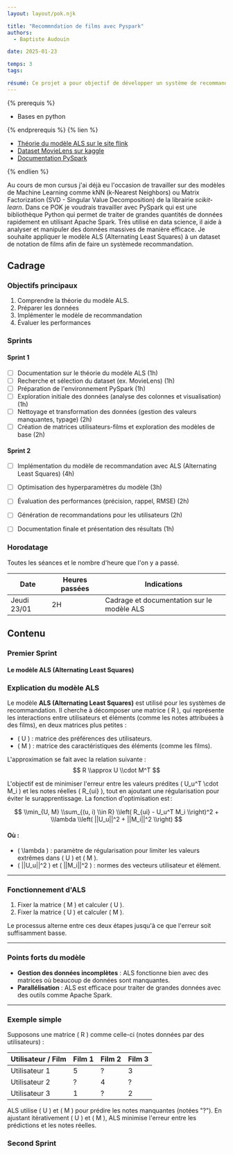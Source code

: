 ```yaml
---
layout: layout/pok.njk

title: "Recommndation de films avec Pyspark"
authors:
  - Baptiste Audouin

date: 2025-01-23

temps: 3
tags:

résumé: Ce projet a pour objectif de développer un système de recommandation de films en utilisant le modèle de machine learning ALS (Alternating Least Squares) de PySpark, librairie d'analyse de données et de machine learning.
---
```


{% prerequis %}

- Bases en python

{% endprerequis %}
{% lien %}

- [Théorie du  modèle ALS sur le site flink](https://nightlies.apache.org/flink/flink-docs-release-1.4/dev/libs/ml/als.html)
- [Dataset MovieLens sur kaggle](https://www.kaggle.com/datasets/grouplens/movielens-20m-dataset?select=rating.csv)
- [Documentation PySpark](https://spark.apache.org/docs/latest/api/python/index.html)

{% endlien %}

Au cours de mon cursus j'ai déjà eu l'occasion de travailler sur des modèles de Machine Learning comme kNN (k-Nearest Neighbors) ou Matrix Factorization (SVD - Singular Value Decomposition) de la librairie *scikit-learn*. Dans ce POK je voudrais travailler avec PySpark qui est une bibliothèque Python qui permet de traiter de grandes quantités de données rapidement en utilisant Apache Spark. Très utilisé en data science, il aide à analyser et manipuler des données massives de manière efficace. Je souhaite appliquer le modèle ALS (Alternating Least Squares) à un dataset de notation de films afin de faire un systèmede recommandation.

## Cadrage

### Objectifs principaux

1. Comprendre la théorie du modèle ALS.
2. Préparer les données
3. Implémenter le modèle de recommandation
4. Évaluer les performances

### Sprints

#### Sprint 1

- [ ] Documentation sur le théorie du modèle ALS (1h)
- [ ] Recherche et sélection du dataset (ex. MovieLens) (1h)
- [ ] Préparation de l'environnement PySpark (1h)
- [ ] Exploration initiale des données (analyse des colonnes et visualisation) (1h)
- [ ] Nettoyage et transformation des données (gestion des valeurs manquantes, typage) (2h)
- [ ] Création de matrices utilisateurs-films et exploration des modèles de base (2h)

#### Sprint 2

- [ ] Implémentation du modèle de recommandation avec ALS (Alternating Least Squares) (4h)
- [ ] Optimisation des hyperparamètres du modèle (3h)
- [ ] Évaluation des performances (précision, rappel, RMSE) (2h)
- [ ] Génération de recommandations pour les utilisateurs (2h)
- [ ] Documentation finale et présentation des résultats (1h)


### Horodatage

Toutes les séances et le nombre d'heure que l'on y a passé.

| Date | Heures passées | Indications |
| -------- | -------- |-------- |
| Jeudi 23/01  | 2H  | Cadrage et documentation sur le modèle ALS |

## Contenu


### Premier Sprint

#### Le modèle ALS (Alternating Least Squares) 

### Explication du modèle ALS

Le modèle **ALS (Alternating Least Squares)** est utilisé pour les systèmes de recommandation. Il cherche à décomposer une matrice \( R \), qui représente les interactions entre utilisateurs et éléments (comme les notes attribuées à des films), en deux matrices plus petites :

- \( U \) : matrice des préférences des utilisateurs.
- \( M \) : matrice des caractéristiques des éléments (comme les films).

L'approximation se fait avec la relation suivante :  
$$
R \\approx U \\cdot M^T
$$

L'objectif est de minimiser l'erreur entre les valeurs prédites \( U_u^T \\cdot M_i \) et les notes réelles \( R_{ui} \), tout en ajoutant une régularisation pour éviter le surapprentissage. La fonction d'optimisation est :  

$$
\\min_{U, M} \\sum_{(u, i) \\in R} \\left( R_{ui} - U_u^T M_i \\right)^2 + \\lambda \\left( ||U_u||^2 + ||M_i||^2 \\right)
$$

#### Où :
- \( \\lambda \) : paramètre de régularisation pour limiter les valeurs extrêmes dans \( U \) et \( M \).
- \( ||U_u||^2 \) et \( ||M_i||^2 \) : normes des vecteurs utilisateur et élément.

---

### Fonctionnement d'ALS

1. Fixer la matrice \( M \) et calculer \( U \).
2. Fixer la matrice \( U \) et calculer \( M \).

Le processus alterne entre ces deux étapes jusqu'à ce que l'erreur soit suffisamment basse.

---

### Points forts du modèle

- **Gestion des données incomplètes** : ALS fonctionne bien avec des matrices où beaucoup de données sont manquantes.  
- **Parallélisation** : ALS est efficace pour traiter de grandes données avec des outils comme Apache Spark.

---

### Exemple simple

Supposons une matrice \( R \) comme celle-ci (notes données par des utilisateurs) :  

| Utilisateur / Film | Film 1 | Film 2 | Film 3 |  
|---------------------|--------|--------|--------|  
| Utilisateur 1       | 5      | ?      | 3      |  
| Utilisateur 2       | ?      | 4      | ?      |  
| Utilisateur 3       | 1      | ?      | 2      |  

ALS utilise \( U \) et \( M \) pour prédire les notes manquantes (notées "?"). En ajustant itérativement \( U \) et \( M \), ALS minimise l'erreur entre les prédictions et les notes réelles.


### Second Sprint
